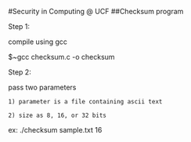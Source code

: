 #Security in Computing @ UCF
##Checksum program

Step 1:

  compile using gcc

  $~gcc checksum.c -o checksum

Step 2:

  pass two parameters

    1) parameter is a file containing ascii text

    2) size as 8, 16, or 32 bits

  ex: ./checksum sample.txt 16
